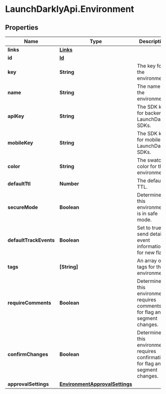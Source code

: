 # LaunchDarklyApi.Environment

## Properties
Name | Type | Description | Notes
------------ | ------------- | ------------- | -------------
**links** | [**Links**](Links.md) |  | [optional] 
**id** | [**Id**](Id.md) |  | [optional] 
**key** | **String** | The key for the environment. | [optional] 
**name** | **String** | The name of the environment. | [optional] 
**apiKey** | **String** | The SDK key for backend LaunchDarkly SDKs. | [optional] 
**mobileKey** | **String** | The SDK key for mobile LaunchDarkly SDKs. | [optional] 
**color** | **String** | The swatch color for the environment. | [optional] 
**defaultTtl** | **Number** | The default TTL. | [optional] 
**secureMode** | **Boolean** | Determines if this environment is in safe mode. | [optional] 
**defaultTrackEvents** | **Boolean** | Set to true to send detailed event information for new flags. | [optional] 
**tags** | **[String]** | An array of tags for this environment. | [optional] 
**requireComments** | **Boolean** | Determines if this environment requires comments for flag and segment changes. | [optional] 
**confirmChanges** | **Boolean** | Determines if this environment requires confirmation for flag and segment changes. | [optional] 
**approvalSettings** | [**EnvironmentApprovalSettings**](EnvironmentApprovalSettings.md) |  | [optional] 



